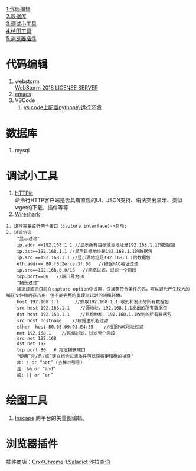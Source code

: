 [1.代码编辑](#1)    
[2.数据库](#2)    
[3.调试小工具](#3)    
[4.绘图工具](#4)    
[5.浏览器插件](#5)

<h1 id='1'>代码编辑</h1>

1. webstorm    
[WebStorm 2018 LICENSE SERVER](https://blog.csdn.net/zajule/article/details/80674599)
2. [emacs](https://github.com/Style-sen/Emacs_conf)
3. VSCode
    1. [vs code上配置python的运行环境](https://www.cnblogs.com/EtoDemerzel/p/8083313.html)

<h1 id='2'>数据库</h1>

1. mysql


<h1 id='3'>调试小工具</h1>

1. [HTTPie](https://httpie.org/)    
命令行HTTP客户端是否具有直观的UI、JSON支持、语法突出显示、类似wget的下载、插件等等
2. [Wireshark]()
```
1. 选择需要监听网卡接口（capture interface)->启动;
2. 过滤协议
    "显示过滤"
    ip.addr ==192.168.1.1 //显示所有目标或源地址是192.168.1.1的数据包
    ip.dst==192.168.1.1 //显示目标地址是192.168.1.1的数据包
    ip.src ==192.168.1.1 //显示源地址是192.168.1.1的数据包
    eth.addr== 80:f6:2e:ce:3f:00   //根据MAC地址过滤
    ip.src==192.168.0.0/16   //网络过滤，过滤一个网段
    tcp.port==80   //端口号为80
    "捕获过滤"
    捕捉过滤抓包前在capture option中设置，仅捕获符合条件的包，可以避免产生较大的捕获文件和内存占用，但不能完整的复现测试时的网络环境。
    host 192.168.1.1      //抓取192.168.1.1 收到和发出的所有数据包
    src host 192.168.1.1    //源地址，192.168.1.1发出的所有数据包
    dst host 192.168.1.1    //目标地址，192.168.1.1收到的所有数据包
    src host hostname    //根据主机名过滤
    ether  host 80:05:09:03:E4:35    //根据MAC地址过滤
    net 192.168.1    //网络过滤，过滤整个网段
    src net 192.168
    dst net 192
    tcp port 80   # 指定捕获端口
    "使用“非/且/或”建立组合过滤条件可以获得更精确的捕获"
    非: ! or “not” (去掉双引号)
    且: && or “and”
    或: || or “or”
```

<h1 id='4'>绘图工具</h1>

1. [Inscape](https://inkscape.org/)
    跨平台的矢量图编辑。
    
<h1 id='5'>浏览器插件</h1>

插件商店：[Crx4Chrome](https://www.crx4chrome.com/)
1.[Saladict 沙拉查词](https://github.com/crimx/ext-saladict)
